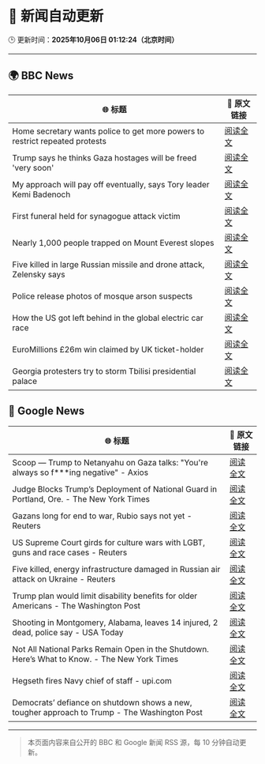 # 🧠 新闻自动更新

🕒 更新时间：**2025年10月06日 01:12:24（北京时间）**

---

## 🌍 BBC News

| 🌐 标题 | 🔗 原文链接 |
|--------|-------------|
| Home secretary wants police to get more powers to restrict repeated protests | [阅读全文](https://www.bbc.com/news/articles/c24rmdngrrjo?at_medium=RSS&at_campaign=rss) |
| Trump says he thinks Gaza hostages will be freed 'very soon' | [阅读全文](https://www.bbc.com/news/articles/cj3y6g43248o?at_medium=RSS&at_campaign=rss) |
| My approach will pay off eventually, says Tory leader Kemi Badenoch | [阅读全文](https://www.bbc.com/news/articles/c1l81766g2qo?at_medium=RSS&at_campaign=rss) |
| First funeral held for synagogue attack victim | [阅读全文](https://www.bbc.com/news/articles/cx2r51x17jpo?at_medium=RSS&at_campaign=rss) |
| Nearly 1,000 people trapped on Mount Everest slopes | [阅读全文](https://www.bbc.com/news/articles/cj4ykkgxqwko?at_medium=RSS&at_campaign=rss) |
| Five killed in large Russian missile and drone attack, Zelensky says | [阅读全文](https://www.bbc.com/news/articles/czjvlgzmp4wo?at_medium=RSS&at_campaign=rss) |
| Police release photos of mosque arson suspects | [阅读全文](https://www.bbc.com/news/articles/cm2dglp43xmo?at_medium=RSS&at_campaign=rss) |
| How the US got left behind in the global electric car race | [阅读全文](https://www.bbc.com/news/articles/c8ex2l58en4o?at_medium=RSS&at_campaign=rss) |
| EuroMillions £26m win claimed by UK ticket-holder | [阅读全文](https://www.bbc.com/news/articles/cx2xdk15xk0o?at_medium=RSS&at_campaign=rss) |
| Georgia protesters try to storm Tbilisi presidential palace | [阅读全文](https://www.bbc.com/news/articles/ce86kgnj7zro?at_medium=RSS&at_campaign=rss) |

## 📰 Google News

| 🌐 标题 | 🔗 原文链接 |
|--------|-------------|
| Scoop — Trump to Netanyahu on Gaza talks: "You're always so f***ing negative" - Axios | [阅读全文](https://news.google.com/rss/articles/CBMigAFBVV95cUxPVkZkNmRjYUdwWGVaWUxLc0pvM0w3WHdrSTByN243UWhwamh0bE9KcjF4QzRtS3diRFVJU1pMVGUxSElLVGFwbWZPSHNkOUdnbnBYVXBvUHQ3UEM2NS0yUzcyM3Uxel9TN3NIWjAwWGhLdUlMd2dRZ0o4WV9VRzJNTw?oc=5) |
| Judge Blocks Trump’s Deployment of National Guard in Portland, Ore. - The New York Times | [阅读全文](https://news.google.com/rss/articles/CBMikgFBVV95cUxNZTVjaGVVRUtkZmZLNHZISThVRk11Z1lWQ0o4VDJZTFE5YmNHR09HRTFXanNqeno2S0E4eXZCQXo5X1VNY0RDdW9rQ2p2VkhFVjZnM25pelRNc1ZiTUNMWWpKbjM2WlBiMWMzWkFCOXBFUF9PQzJGdHNIRmZheWhDR19CeFJ4LWE4NExxMFRTd01Vdw?oc=5) |
| Gazans long for end to war, Rubio says not yet - Reuters | [阅读全文](https://news.google.com/rss/articles/CBMiswFBVV95cUxNdU9ZdWxjNHZkNWJib3Y4YTdGN2xzVDh6Q21LTmRVOFFCNjFDVGtqLTV4OXdsbEVRVm9SNUtITFAyTlZMdmc0Y0wyZ1c2MG5XM2hYZXZFTmxkVS1jdENCa29vMGY2dDlNSnkzdk4xS015enV2bHdvWDFJT0pKc1BSVVk2ZHVycGU5NncweG8wcFB2SFF1MVRldnp5ai1vU3JpUVNuU1hORU9vb3A5R0w0bjdsUQ?oc=5) |
| US Supreme Court girds for culture wars with LGBT, guns and race cases - Reuters | [阅读全文](https://news.google.com/rss/articles/CBMiqgFBVV95cUxOT0ZLWENyQl9vX3BpUWd0a2JhWGY1SHBYLWg2RjltNDVJQTdIS2xxeW5uaG82RlBzc3FnNENSR1pRY1RxTkN6MENPWUFQMnlZckJBc2tYTGlhaXU1OVRMa1Y3SjYyWG9oNTZGZl9ubzJjQlFWd2Q1THF3N3VFRTFUdERITDVKZHdMLUxMMVlrQnZFcE5IaFFrLWY5ZjlSVlVlNDFxTlBZZXgwdw?oc=5) |
| Five killed, energy infrastructure damaged in Russian air attack on Ukraine - Reuters | [阅读全文](https://news.google.com/rss/articles/CBMixAFBVV95cUxNYjhRdHhuZS12UnViYWliU3A4ZjlITXVKQWs4OVRvWE1CTWRnVDdHVFBqNWNRS09HdnZyNHpTY3JzMFpxZEs0SXBrR0JmV2JWZWhwbmpWdldSTm9pV0JsUEpjUHotTVhOcTY2OWozOEJkODdYN3hzVTdVVDJmT25SeWtsLXAxU0RZS2FpaHlMQmxPZHZWRUxseU1vTk5WM25JVlNVU2VMVmVER3Y3VDdPSzlUcjRMQldUdHVyUGlONXE5YXJU?oc=5) |
| Trump plan would limit disability benefits for older Americans - The Washington Post | [阅读全文](https://news.google.com/rss/articles/CBMilgFBVV95cUxPQm5sc1JxXzl0enRCdklfWXhCbE9USld0WGl4cTBoWVhnR0xsUnBYcTdSa2VYMWZzUmRYdWZlUUZ6Sm5lMk1VWUM0N055b2tOXzVzTXZWZHVtUWlWSGlNLVJDa1BOZ0tVRTF0SnhMTkhMcHJmUkpqMktCWVdzM09BbEVBSzFmMDJVOFNnV1RPLUFoc00tQ3c?oc=5) |
| Shooting in Montgomery, Alabama, leaves 14 injured, 2 dead, police say - USA Today | [阅读全文](https://news.google.com/rss/articles/CBMioAFBVV95cUxOWWd6dl9aMVVFU1ppRnJ0RzFxSTN2Rl94ZG1lNmt1ZHRYQ3VfZUk4VVhZanA2SkxhWUEtTk1GNWIwZ1NBVFNaakVLTWRaVjFWb2E0bi1wU2w5cW8wek5ZOENwVWFUbEo5S2s4UHR5NGZKWS1NU3pyaUJBcHFZZnRhYjNtSW9NeDFrNUxFeTNBekhuSE1Ia2wtbXR2TWdmc0hr?oc=5) |
| Not All National Parks Remain Open in the Shutdown. Here’s What to Know. - The New York Times | [阅读全文](https://news.google.com/rss/articles/CBMidEFVX3lxTE5pSEx2bzhaNUpYS1VnU0plem1IRlFWdnh1UEJvMmxhbXNaRXhILVpmU09rR0NDcjE3ajh3QnU3bXFmVUNHMUszc3NoZzM1aHA2N19ZRUpSNlpiaEFsRlVaZV9zbmIxVWxUUElnUGFfUHd5X3Zt?oc=5) |
| Hegseth fires Navy chief of staff - upi.com | [阅读全文](https://news.google.com/rss/articles/CBMiiwFBVV95cUxOaVd4M2FsLUZtb0JRZDdQel9NRkFlcXpUYm1OVGU0QzJvN0NQYUYtbUlUWDF4Uk5VY1VhS0tzamtmMDcyd2ZmX3FCdWJRQV96N1FMNWc5dGRsRFZIa0tNeEhFMGQzWm1GTEh4VWtHU3ZieE5EcDhjUzZmT25CQ0I1TURwY1N4ckVTV2lr0gGQAUFVX3lxTE1tSVFaaG9PdVZQMVhaYV9QUjhHb05HaFBDYW9VMEVmNFluSnN5WEZjckFGU0RFdFNQY0xJQ29WU0lNa0FWU1NvSGcxVGNoeUFjdVZfcXFiZ3daOHJNaHhlWHZnbDBWSGtYcGNhcmF6OXUtUmxucnRMdkVwU0ZGLUZ2aTdUUTFtb2hoNzZLUzBOSw?oc=5) |
| Democrats’ defiance on shutdown shows a new, tougher approach to Trump - The Washington Post | [阅读全文](https://news.google.com/rss/articles/CBMijwFBVV95cUxOeFlIal9SVEw0RzNQY0xUNWRGMW52VUQzNXZsQy1iZFZvclJ0UmxMYy1neVNfX3VTVVdObTNXNTJYX1VuWlRJTEcxaTFBT0ZYcjBYUmJNVWxkSkVmSExfQloxR0lxc0lLcjJuVld4T2Y2SkR6djB0WVJKU2NrWVgzRWgwWlZMaTMwZ2lmdUYwdw?oc=5) |

---
> 本页面内容来自公开的 BBC 和 Google 新闻 RSS 源，每 10 分钟自动更新。